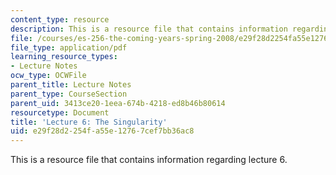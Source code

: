 ```yaml
---
content_type: resource
description: This is a resource file that contains information regarding lecture 6.
file: /courses/es-256-the-coming-years-spring-2008/e29f28d2254fa55e12767cef7bb36ac8_MITES_256S08_Lec06.pdf
file_type: application/pdf
learning_resource_types:
- Lecture Notes
ocw_type: OCWFile
parent_title: Lecture Notes
parent_type: CourseSection
parent_uid: 3413ce20-1eea-674b-4218-ed8b46b80614
resourcetype: Document
title: 'Lecture 6: The Singularity'
uid: e29f28d2-254f-a55e-1276-7cef7bb36ac8
---
```

This is a resource file that contains information regarding lecture 6.

